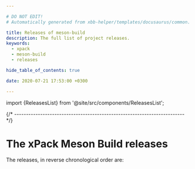 ```yaml
---

# DO NOT EDIT!
# Automatically generated from xbb-helper/templates/docusaurus/common.

title: Releases of meson-build
description: The full list of project releases.
keywords:
  - xpack
  - meson-build
  - releases

hide_table_of_contents: true

date: 2020-07-21 17:53:00 +0300

---
```


import {ReleasesList} from '@site/src/components/ReleasesList';

{/* ------------------------------------------------------------------------ */}

# The xPack Meson Build releases

The releases, in reverse chronological order are:

<ReleasesList />
